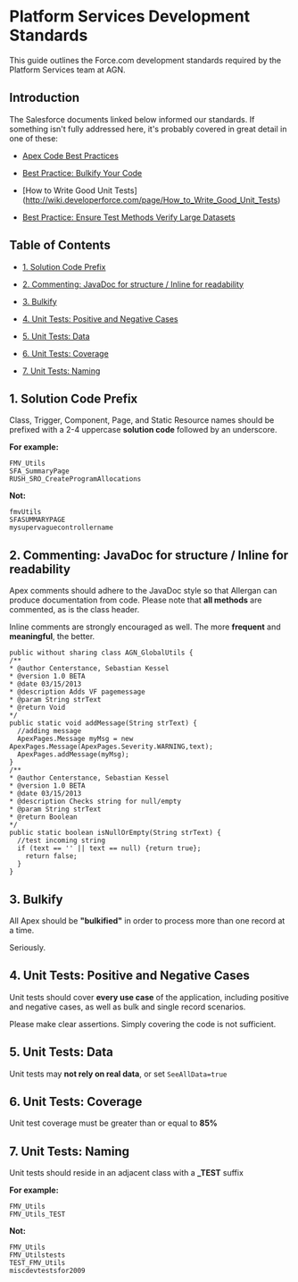 # Platform Services Development Standards

This guide outlines the Force.com development standards required by the Platform Services team at AGN. 

## Introduction

The Salesforce documents linked below informed our standards. If something isn't fully addressed here, it's probably covered in great detail in one of these:

* [Apex Code Best Practices](http://wiki.developerforce.com/page/Apex_Code_Best_Practices)

* [Best Practice: Bulkify Your Code](http://wiki.developerforce.com/page/Best_Practice%3A_Bulkify_Your_Code)

* [How to Write Good Unit Tests] (http://wiki.developerforce.com/page/How_to_Write_Good_Unit_Tests)

* [Best Practice: Ensure Test Methods Verify Large Datasets](http://wiki.developerforce.com/page/Best_Practice:_Ensure_Test_Methods_Verify_Large_Datasets)

## Table of Contents

* [1. Solution Code Prefix](#1-solution-code-prefix)

* [2. Commenting: JavaDoc for structure / Inline for readability](#2-commenting-javadoc-for-structure--inline-for-readability)

* [3. Bulkify](#3-bulkify)

* [4. Unit Tests: Positive and Negative Cases](#4-unit-tests-positive-and-negative-cases)

* [5. Unit Tests: Data](#5-unit-tests-data)

* [6. Unit Tests: Coverage](#6-unit-tests-coverage)

* [7. Unit Tests: Naming](#7-unit-tests-naming)
 
 
## 1. Solution Code Prefix

Class, Trigger, Component, Page, and Static Resource  names should be prefixed with a 2-4 uppercase **solution code** followed by an underscore.

**For example:**
```objc
FMV_Utils
SFA_SummaryPage
RUSH_SRO_CreateProgramAllocations
```

**Not:**
```objc
fmvUtils
SFASUMMARYPAGE
mysupervaguecontrollername
```

## 2. Commenting: JavaDoc for structure / Inline for readability

Apex comments should adhere to the JavaDoc style so that Allergan can produce documentation from code. Please note that **all methods** are commented, as is the class header. 

Inline comments are strongly encouraged as well. The more **frequent** and **meaningful**, the better.

```objc
public without sharing class AGN_GlobalUtils {
/**
* @author Centerstance, Sebastian Kessel
* @version 1.0 BETA
* @date 03/15/2013
* @description Adds VF pagemessage
* @param String strText
* @return Void
*/
public static void addMessage(String strText) {
  //adding message
  ApexPages.Message myMsg = new ApexPages.Message(ApexPages.Severity.WARNING,text);
  ApexPages.addMessage(myMsg);
}
/**
* @author Centerstance, Sebastian Kessel
* @version 1.0 BETA
* @date 03/15/2013
* @description Checks string for null/empty
* @param String strText
* @return Boolean
*/
public static boolean isNullOrEmpty(String strText) {
  //test incoming string
  if (text == '' || text == null) {return true};
    return false;
  }
}

```

## 3. Bulkify

All Apex should be **"bulkified"** in order to process more than one record at a time.

Seriously.

## 4. Unit Tests: Positive and Negative Cases

Unit tests should cover **every use case** of the application, including positive and negative cases, as well as bulk and single record scenarios.

Please make clear assertions. Simply covering the code is not sufficient.

## 5. Unit Tests: Data

Unit tests may **not rely on real data**, or set `SeeAllData=true`

## 6. Unit Tests: Coverage

Unit test coverage must be greater than or equal to **85%**

## 7. Unit Tests: Naming

Unit tests should reside in an adjacent class with a **_TEST** suffix

**For example:**
```objc
FMV_Utils
FMV_Utils_TEST
```

**Not:**
```objc
FMV_Utils
FMV_Utilstests
TEST_FMV_Utils
miscdevtestsfor2009
```
